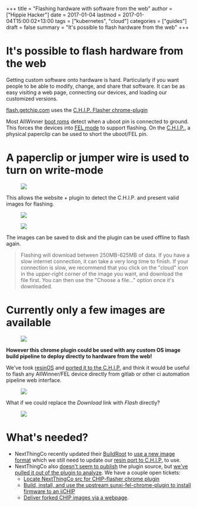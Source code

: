 +++
title = "Flashing hardware with software from the web"
author = ["Hippie Hacker"]
date = 2017-01-04
lastmod = 2017-01-04T15:00:02+13:00
tags = ["kubernetes", "cloud"]
categories = ["guides"]
draft = false
summary = "It's possible to flash hardware from the web"
+++


# It's possible to flash hardware from the web

Getting custom software onto hardware is hard. Particularly if you want people to be able to modify, change, and share that software. It can be as easy visiting a web page, connecting our devices, and loading our customized versions.

[flash.getchip.com](http://flash.getchip.com/)
uses the [C.H.I.P. Flasher
chrome-plugin](https://chrome.google.com/webstore/detail/chip-flasher/bpohdfcdfghdcgflomadkijfdgalcgoi)

Most AllWinner [boot roms](http://linux-sunxi.org/BROM) detect when a uboot pin
is connected to ground. This forces the devices into [FEL
mode](http://linux-sunxi.org/FEL) to support flashing. On the
[C.H.I.P.](https://getchip.com/pages/chip), a physical paperclip can be used to
short the uboot/FEL pin.

# A paperclip or jumper wire is used to turn on write-mode
<figure>
<img src="/images/2017/01/uboot_fel_jumper.jpg" />
</figure>

This allows the website + plugin to detect the C.H.I.P. and present valid images for flashing.
<figure>
<img src="/images/2017/01/Flasher-CHIP-Detected.png" />
</figure>
<figure>
<img src="/images/2017/01/Flasher-CHIP-details.png" />
</figure>

The images can be saved to disk and the plugin can be used offline to flash again.

> Flashing will download between 250MB-625MB of data. If you have a slow internet connection, it can take a very long time to finish. If your connection is slow, we recommend that you click on the "cloud" icon in the upper-right corner of the image you want, and download the file first. You can then use the "Choose a file..." option once it's downloaded.

# Currently only a few images are available
<figure>
<img src="/images/2017/01/Flasher-CHIP-image-selection-1.png" />
</figure>

**However this chrome plugin could be used with any custom OS image build pipeline to deploy directly to hardware from the web!**

We've took [resinOS](https://github.com/resin-os) and [ported it to the
C.H.I.P.](https://gitlab.ii.org.nz/iichip/resin-chip/blob/fastbuild/chip.json)
and think it would be useful to flash any AllWinner/FEL device directly from
gitlab or other ci automation pipeline web interface.
<figure>
<img src="/images/2017/01/resin-chip-build-1.png" />
</figure>

What if we could replace the _Download_ link with _Flash_ directly?
<figure>
<img src="/images/2017/01/resinos-chip-download.png" />
</figure>

# What's needed?

*   NextThingCo recently updated their
    [BuildRoot](https://github.com/NextThingCo/CHIP-buildroot) to [use a new
    image
    format](https://bbs.nextthing.co/t/new-chip-sdk-chip-tools-update/12980)
    which we still need to update our [resin port to
    C.H.I.P.](https://gitlab.ii.org.nz/iichip/resin-chip/issues/1)
    to use.
*   NextThingCo also [doesn't seem to
    publish](https://github.com/NextThingCo/CHIP-SDK/issues/18) the plugin
    source, but [we've pulled it out of the plugin to
    analyze](https://gitlab.ii.org.nz/iichip/CHIP-flasher-chromeplugin).
    We have a couple open tickets:
    *   [Locate NextThingCo src for CHIP-flasher chrome plugin](https://gitlab.ii.org.nz/iichip/iichip/issues/1)
    *   [Build, install, and use the upstream sunxi-fel-chrome-plugin to install firmware to an iiCHIP](https://gitlab.ii.org.nz/iichip/sunxi-fel-chrome-extension/issues/1)
    *   [Deliver forked CHIP images via a webpage](https://gitlab.ii.org.nz/iichip/iichip/issues/2).
